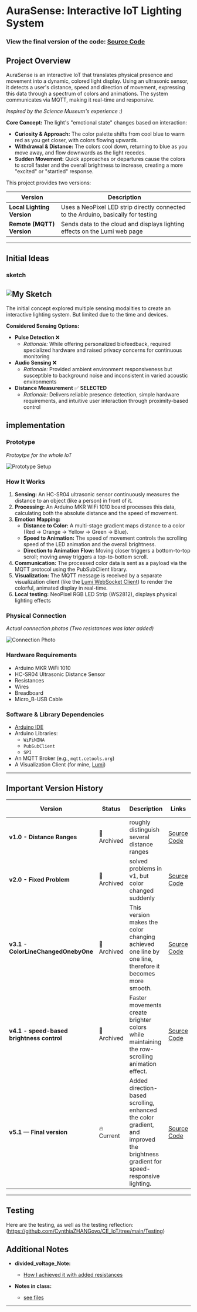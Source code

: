 # AuraSense: Interactive IoT Lighting System

### View the final version of the code: **[Source Code](https://github.com/CynthiaZHANGovo/CE_IoT/tree/main/distance_vespera)**


## Project Overview

AuraSense is an interactive IoT that translates physical presence and movement into a dynamic, colored light display. Using an ultrasonic sensor, it detects a user's distance, speed and direction of movement, expressing this data through a spectrum of colors and animations. The system communicates via MQTT, making it real-time and responsive.

*Inspired by the Science Museum's experience :)*


**Core Concept:** The light's "emotional state" changes based on interaction:
*   **Curiosity & Approach:** The color palette shifts from cool blue to warm red as you get closer, with colors flowing upwards.
*   **Withdrawal & Distance:** The colors cool down, returning to blue as you move away, and flow downwards as the light recedes.
*   **Sudden Movement:** Quick approaches or departures cause the colors to scroll faster and the overall brightness to increase, creating a more "excited" or "startled" response.

This project provides two versions:

| Version | Description |
|---------|--------------|
| **Local Lighting Version** | Uses a NeoPixel LED strip directly connected to the Arduino, basically for testing |
| **Remote (MQTT) Version** | Sends data to the cloud and displays lighting effects on the Lumi web page |

---

## Initial Ideas

### sketch
![My Sketch](https://github.com/CynthiaZHANGovo/CE_IoT/blob/main/sketch.jpg)
---

The initial concept explored multiple sensing modalities to create an interactive lighting system. But limited due to the time and devices.

**Considered Sensing Options:**
- **Pulse Detection** ❌ 
  - *Rationale:* While offering personalized biofeedback, required specialized hardware and raised privacy concerns for continuous monitoring
- **Audio Sensing** ❌
  - *Rationale:* Provided ambient environment responsiveness but susceptible to background noise and inconsistent in varied acoustic environments
- **Distance Measurement** ✅ **SELECTED**
  - *Rationale:* Delivers reliable presence detection, simple hardware requirements, and intuitive user interaction through proximity-based control
 

## implementation

### Prototype
*Protoytpe for the whole IoT*

![Prototype Setup](https://github.com/CynthiaZHANGovo/CE_IoT/blob/main/VideosAndPhotos/Prototype.jpg)

### How It Works

1.  **Sensing:** An HC-SR04 ultrasonic sensor continuously measures the distance to an object (like a person) in front of it.
2.  **Processing:** An Arduino MKR WiFi 1010 board processes this data, calculating both the absolute distance and the speed of movement.
3.  **Emotion Mapping:**
    *   **Distance to Color:** A multi-stage gradient maps distance to a color (Red -> Orange -> Yellow -> Green -> Blue).
    *   **Speed to Animation:** The speed of movement controls the scrolling speed of the LED animation and the overall brightness.
    *   **Direction to Animation Flow:** Moving closer triggers a bottom-to-top scroll; moving away triggers a top-to-bottom scroll.
4.  **Communication:** The processed color data is sent as a payload via the MQTT protocol using the PubSubClient library.
5.  **Visualization:** The MQTT message is received by a separate visualization client (like the [Lumi WebSocket Client](https://www.iot.io/projects/lumi/)) to render the colorful, animated display in real-time.
6.  **Local testing:** NeoPixel RGB LED Strip (WS2812), displays physical lighting effects


### Physical Connection
*Actual connection photos (Two resistances was later added)*

![Connection Photo](https://github.com/CynthiaZHANGovo/CE_IoT/blob/main/VideosAndPhotos/Connection.jpg)



### Hardware Requirements

*   Arduino MKR WiFi 1010
*   HC-SR04 Ultrasonic Distance Sensor
*   Resistances
*   Wires
*   Breadboard
*   Micro_B-USB Cable


### Software & Library Dependencies

*   [Arduino IDE](https://www.arduino.cc/en/software)
*   Arduino Libraries:
    *   `WiFiNINA`
    *   `PubSubClient`
    *   `SPI`
*   An MQTT Broker (e.g., `mqtt.cetools.org`)
*   A Visualization Client (for mine, [Lumi](https://www.iot.io/projects/lumi/))

---

## Important Version History

| Version | Status | Description | Links | Demo Video |
|---------|--------|-------------|-------|------------|
| **v1.0 - Distance Ranges** | 📜 Archived | roughly distinguish several distance ranges | [Source Code](https://github.com/CynthiaZHANGovo/CE_IoT/compare/ad0f12b0d66cdc71687effed06de716ef45863a2...986309f521e14d347f0f91d1cd565a8aa7c90453) | [Video](https://github.com/CynthiaZHANGovo/CE_IoT/blob/main/VideosAndPhotos/v1.mp4) |
| **v2.0 - Fixed Problem** | 📜 Archived | solved problems in v1, but color changed suddenly | [Source Code](https://github.com/CynthiaZHANGovo/CE_IoT/compare/986309f521e14d347f0f91d1cd565a8aa7c90453...b122b0f2186ee7731a15b881799faed2ada4ab79) | |
| **v3.1 - ColorLineChangedOnebyOne** | 📜 Archived | This version makes the color changing achieved one line by one line, therefore it becomes more smooth. | [Source Code](https://github.com/CynthiaZHANGovo/CE_IoT/compare/b122b0f2186ee7731a15b881799faed2ada4ab79...277526f0186fbcb261938e73845e274e22193348) | [Video](https://github.com/CynthiaZHANGovo/CE_IoT/blob/main/VideosAndPhotos/v3.mp4) |
| **v4.1 - speed-based brightness control** | 📜 Archived | Faster movements create brighter colors while maintaining the row-scrolling animation effect. | [Source Code](https://github.com/CynthiaZHANGovo/CE_IoT/compare/a61a09bc0e654fb48827a1caadbaad0c7560ac1d...bd5d6d186428b23f25da42fd3b5e6d04d364bc92) | [Video](https://github.com/CynthiaZHANGovo/CE_IoT/blob/main/VideosAndPhotos/v4.mp4) |
| **v5.1 — Final version** | 🔥 Current | Added direction-based scrolling, enhanced the color gradient, and improved the brightness gradient for speed-responsive lighting. | [Source Code](https://github.com/CynthiaZHANGovo/CE_IoT/tree/main/distance_vespera) | |

---

## Testing
Here are the testing, as well as the testing reflection: 
(https://github.com/CynthiaZHANGovo/CE_IoT/tree/main/Testing)

## Additional Notes

- **divided_voltage_Note:**  
  - [How I achieved it with added resistances](https://github.com/CynthiaZHANGovo/CE_IoT/blob/main/divided_voltage_Note)


- **Notes in class:**  
  - [see files](https://github.com/CynthiaZHANGovo/CE_IoT/tree/main/CE_Notes-main/Connected%20Evironments)  

---

